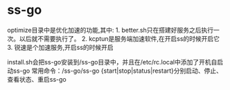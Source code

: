 # ss-go
optimize目录中是优化加速的功能,其中:
    1. better.sh只在搭建好服务之后执行一次。以后就不需要执行了。
    2. kcptun是服务端加速软件,在开启ss的时候开启它
    3. 锐速是个加速服务,开启ss的时候开启

install.sh会把ss-go安装到/ss-go目录中，并且在/etc/rc.local中添加了开机自启动ss-go
常用命令：/ss-go/ss-go {start|stop|status|restart}分别启动、停止、查看状态、重启ss-go
